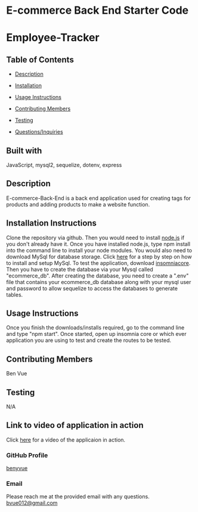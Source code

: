 # E-commerce Back End Starter Code

# Employee-Tracker

  ## Table of Contents
  * [Description](#Description)
  * [Installation](#Installation-Instructions)
  * [Usage Instructions](#Usage-Instructions)
  
  * [Contributing Members](#Contributing-Members)
  * [Testing](#Testing)    
  * [Questions/Inquiries](#Questions/Inquiries)

  ## Built with
  JavaScript, mysql2, sequelize, dotenv, express

  ## Description
  E-commerce-Back-End is a back end application used for creating tags for products and adding products to make a website function.

  ## Installation Instructions 
  Clone the repository via github. Then you would need to install [node.js](https://nodejs.org/en/download/) if you don't already have it. Once you have installed node.js, type npm install into the command line to install your node modules. You would also need to download MySql for database storage. Click [here](https://coding-boot-camp.github.io/full-stack/mysql/mysql-installation-guide) for a step by step on how to install and setup MySql. To test the application, download [insomniacore](https://insomnia.rest/download). Then you have to create the database via your Mysql called "ecommerce_db". After creating the database, you need to create a ".env" file that contains your ecommerce_db database along with your mysql user and password to allow sequelize to access the databases to generate tables.

  ## Usage Instructions
   Once you finish the downloads/installs required, go to the command line and type "npm start". Once started, open up insomnia core or which ever application you are using to test and create the routes to be tested.

  ## Contributing Members
  Ben Vue

  ## Testing 
   N/A

  ## Link to video of application in action
  Click [here](https://github.com/benyvue/E-commerce-Back-End) for a video of the applicaion in action. 

  ### GitHub Profile
  [benyvue](http://github.com/benyvue)

  ### Email
  Please reach me at the provided email with any questions. bvue012@gmail.com
  
